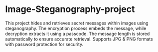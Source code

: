 # Image-Steganography-project
This project hides and retrieves secret messages within images using steganography. The encryption process embeds the message, while decryption extracts it using a passcode. The message length is stored automatically to ensure accurate retrieval. Supports JPG &amp; PNG formats with password protection for security. 
